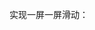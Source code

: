 实现一屏一屏滑动：
<!DOCTYPE html>
<html>
<head>
  <title></title>
  <meta name="viewport" content="width=device-width,initial-scale=1,user-scalable=no">
  <style type="text/css">
    *{margin:0;padding: 0}
    html{width: 100%;height: 100%;}
    body{width: 100%;height: 100%;}
  </style>
</head>
<body>
<div id="div" style="width:100%;height:100%"></div>
</body>
<script type="text/javascript">
  var oDiv = document.getElementById("div");
  var oWidth = oDiv.scrollWidth;
  var oHeight = oDiv.scrollHeight;
  console.log(oWidth);
  console.log(oHeight);
</script>
</html>
获取当前屏幕宽高，单位为px，再用js将四个section的宽高改为当前获得的宽高，
绑定touch事件，现将四个section的z-index移除，再将需要展示的section的z-index值设置高一点，改变四个section的父容器的style,transition: 0.5s ease; transform: translate3d(0px, -568px, 0px)中的translate3d的第二个参数值形成切换效果

运用到的css3技术：
@keyframes动画，animation动画简写属性
transform的translate3d、scale3d、preserve-3d、translateX、translateY等


~~~
